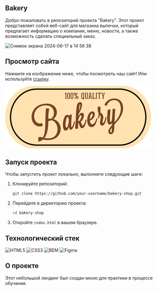 ## Bakery

Добро пожаловать в репозиторий проекта "Bakery". Этот проект представляет собой веб-сайт для магазина выпечки, который предлагает информацию о компании, меню, новости, а также возможность сделать специальный заказ.

<img width="1440" alt="Снимок экрана 2024-06-17 в 14 56 38" src="https://github.com/dariaSDemidova/bakery/assets/95710690/3e22876a-4c7e-47b1-89d7-847a0b525ae9">

## Просмотр сайта

Нажмите на изображение ниже, чтобы посмотреть наш сайт! Или используйте [ссылку](https://dariasdemidova.github.io/bakery/).

[![Просмотр сайта](img/logo.svg)](https://dariasdemidova.github.io/bakery/)

## Запуск проекта

Чтобы запустить проект локально, выполните следующие шаги:

1. Клонируйте репозиторий:
    ```sh
    git clone https://github.com/your-username/bakery-shop.git
    ```

2. Перейдите в директорию проекта:
    ```sh
    cd bakery-shop
    ```

3. Откройте `index.html` в вашем браузере.

## Технологический стек

![HTML5](https://img.shields.io/badge/html5-%23E34F26.svg?style=for-the-badge&logo=html5&logoColor=white)
![CSS3](https://img.shields.io/badge/css3-%231572B6.svg?style=for-the-badge&logo=css3&logoColor=white)
![BEM](https://img.shields.io/badge/bem-000.svg?style=for-the-badge&logo=bem&logoColor=#000)
![Figma](https://img.shields.io/badge/figma-%23F24E1E.svg?style=for-the-badge&logo=figma&logoColor=white)

## О проекте

Этот небольшой лендинг был создан мною для практики в процессе обучения.
